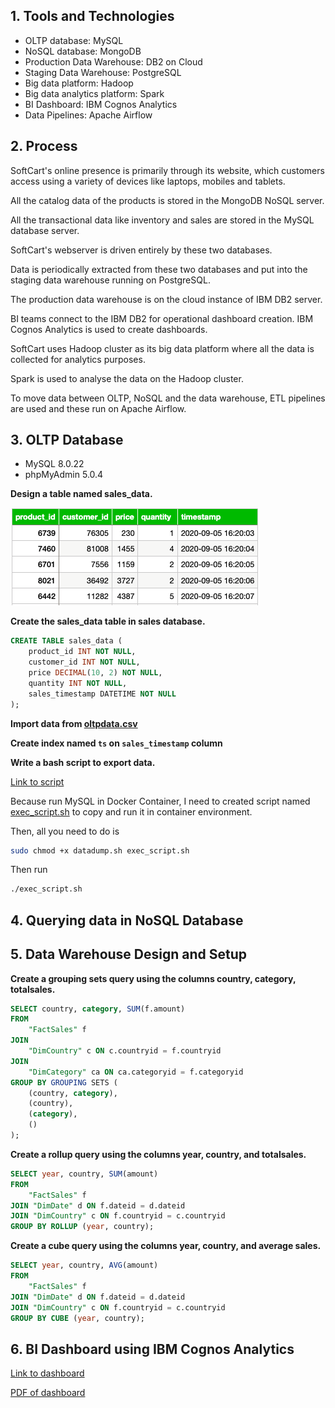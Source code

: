 ## 1. Tools and Technologies

- OLTP database: MySQL
- NoSQL database: MongoDB
- Production Data Warehouse: DB2 on Cloud
- Staging Data Warehouse: PostgreSQL
- Big data platform: Hadoop
- Big data analytics platform: Spark
- BI Dashboard: IBM Cognos Analytics
- Data Pipelines: Apache Airflow

## 2. Process

SoftCart's online presence is primarily through its website, which customers access using a variety of devices like laptops, mobiles and tablets.

All the catalog data of the products is stored in the MongoDB NoSQL server.

All the transactional data like inventory and sales are stored in the MySQL database server.

SoftCart's webserver is driven entirely by these two databases.

Data is periodically extracted from these two databases and put into the staging data warehouse running on PostgreSQL.

The production data warehouse is on the cloud instance of IBM DB2 server.

BI teams connect to the IBM DB2 for operational dashboard creation. IBM Cognos Analytics is used to create dashboards.

SoftCart uses Hadoop cluster as its big data platform where all the data is collected for analytics purposes.

Spark is used to analyse the data on the Hadoop cluster.

To move data between OLTP, NoSQL and the data warehouse, ETL pipelines are used and these run on Apache Airflow.

## 3. OLTP Database

- MySQL 8.0.22
- phpMyAdmin 5.0.4

**Design a table named sales_data.**

![sales table](oltp_table.png)

**Create the sales_data table in sales database.**

```sql
CREATE TABLE sales_data (
    product_id INT NOT NULL,
    customer_id INT NOT NULL,
    price DECIMAL(10, 2) NOT NULL,
    quantity INT NOT NULL,
    sales_timestamp DATETIME NOT NULL
);
```

**Import data from [oltpdata.csv](oltpdata.csv)**


**Create index named `ts` on `sales_timestamp` column**

**Write a bash script to export data.**

[Link to script](datadump.sh)

Because run MySQL in Docker Container, I need to created script named [exec_script.sh](exec_script.sh) to copy and run it in container environment.

Then, all you need to do is

```bash
sudo chmod +x datadump.sh exec_script.sh
```

Then run

```bash
./exec_script.sh
```

## 4. Querying data in NoSQL Database


## 5. Data Warehouse Design and Setup

**Create a grouping sets query using the columns country, category, totalsales.**

```SQL
SELECT country, category, SUM(f.amount)
FROM
	"FactSales" f
JOIN
	"DimCountry" c ON c.countryid = f.countryid
JOIN
	"DimCategory" ca ON ca.categoryid = f.categoryid
GROUP BY GROUPING SETS (
	(country, category),
	(country),
	(category),
	()
);
```

**Create a rollup query using the columns year, country, and totalsales.**

```SQL
SELECT year, country, SUM(amount)
FROM
	"FactSales" f
JOIN "DimDate" d ON f.dateid = d.dateid
JOIN "DimCountry" c ON f.countryid = c.countryid
GROUP BY ROLLUP (year, country);
```

**Create a cube query using the columns year, country, and average sales.**

```SQL
SELECT year, country, AVG(amount)
FROM
    "FactSales" f
JOIN "DimDate" d ON f.dateid = d.dateid
JOIN "DimCountry" c ON f.countryid = c.countryid
GROUP BY CUBE (year, country);
```

## 6. BI Dashboard using IBM Cognos Analytics

[Link to dashboard](https://ap1.ca.analytics.ibm.com/bi/?perspective=dashboard&pathRef=.my_folders%2FIBM%2BDE%2BCapstone%2BProject&action=view&mode=dashboard&subView=model00000193015a564f_00000000)

[PDF of dashboard](IBM%20DE%20Capstone%20Project.pdf)


